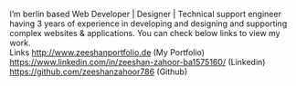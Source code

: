 I’m berlin based Web Developer | Designer | Technical support engineer having 3 years of experience in
developing and designing and supporting complex websites & applications. 
You can check below links to view my work. </br>
Links http://www.zeeshanportfolio.de (My Portfolio) </br>
https://www.linkedin.com/in/zeeshan-zahoor-ba1575160/ (Linkedin) </br>
https://github.com/zeeshanzahoor786 (Github)
